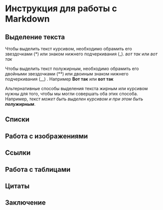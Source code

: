 # Инструкция для работы с Markdown

## Выделение текста
Чтобы выделить текст курсивом, необходимо обрамить его звездочками (*) или знаком нижнего подчеркивания (_). *вот так* или _вот так_

Чтобы выделить текст полужирным, необходимо обрамить его двойными звездочками (**) или двоиным знаком нижнего подчеркивания (__) . Например **Вот так** или __вот так__


Альтернативные способы выделения текста жирным или курсивом нужны для того, чтобы мы могли совершать оба этих способа. Например, _текст может быть выделен курсивом и при этом быть **полужирным**_.

## Списки

## Работа с изображениями

## Ссылки

## Работа с таблицами

## Цитаты

## Заключение

